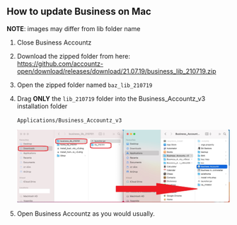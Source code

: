 ## How to update Business on Mac

**NOTE**: images may differ from lib folder name

1. Close Business Accountz
2. Download the zipped folder from here:    
   <https://github.com/accountz-open/download/releases/download/21.07.19/business_lib_210719.zip>   
3. Open the zipped folder named `baz_lib_210719`
4. Drag **ONLY** the `lib_210719` folder into the Business_Accountz_v3 installation folder   
  
   `Applications/Business_Accountz_v3`  
     
    ![baz update lib mac](baz-update-lib-mac.jpg)

5. Open Business Accountz as you would usually.

